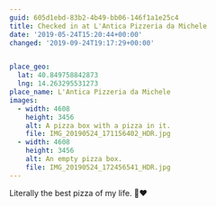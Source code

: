 ```yaml
---
guid: 605d1ebd-83b2-4b49-bb06-146f1a1e25c4
title: Checked in at L'Antica Pizzeria da Michele
date: '2019-05-24T15:20:44+00:00'
changed: '2019-09-24T19:17:29+00:00'


place_geo:
  lat: 40.849758842873
  lng: 14.263295531273
place_name: L'Antica Pizzeria da Michele
images:
  - width: 4608
    height: 3456
    alt: A pizza box with a pizza in it.
    file: IMG_20190524_171156402_HDR.jpg
  - width: 4608
    height: 3456
    alt: An empty pizza box.
    file: IMG_20190524_172456541_HDR.jpg
---
```


Literally the best pizza of my life. 🤤♥️

